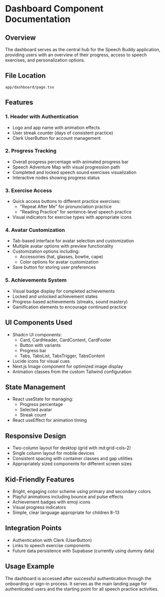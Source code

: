 # Dashboard Component Documentation

## Overview
The dashboard serves as the central hub for the Speech Buddy application, providing users with an overview of their progress, access to speech exercises, and personalization options.

## File Location
`app/dashboard/page.tsx`

## Features

### 1. Header with Authentication
- Logo and app name with animation effects
- User streak counter (days of consistent practice)
- Clerk UserButton for account management

### 2. Progress Tracking
- Overall progress percentage with animated progress bar
- Speech Adventure Map with visual progression path
- Completed and locked speech sound exercises visualization
- Interactive nodes showing progress status

### 3. Exercise Access
- Quick access buttons to different practice exercises:
  - "Repeat After Me" for pronunciation practice
  - "Reading Practice" for sentence-level speech practice
- Visual indicators for exercise types with appropriate icons

### 4. Avatar Customization
- Tab-based interface for avatar selection and customization
- Multiple avatar options with preview functionality
- Customization options including:
  - Accessories (hat, glasses, bowtie, cape)
  - Color options for avatar customization
- Save button for storing user preferences

### 5. Achievements System
- Visual badge display for completed achievements
- Locked and unlocked achievement states
- Progress-based achievements (streaks, sound mastery)
- Gamification elements to encourage continued practice

## UI Components Used
- Shadcn UI components:
  - Card, CardHeader, CardContent, CardFooter
  - Button with variants
  - Progress bar
  - Tabs, TabsList, TabsTrigger, TabsContent
- Lucide icons for visual cues
- Next.js Image component for optimized image display
- Animation classes from the custom Tailwind configuration

## State Management
- React useState for managing:
  - Progress percentage
  - Selected avatar
  - Streak count
- React useEffect for animation timing

## Responsive Design
- Two-column layout for desktop (grid with md:grid-cols-2)
- Single column layout for mobile devices
- Consistent spacing with container classes and gap utilities
- Appropriately sized components for different screen sizes

## Kid-Friendly Features
- Bright, engaging color scheme using primary and secondary colors
- Playful animations including bounce and pulse effects
- Achievement badges with emoji icons
- Visual progress indicators
- Simple, clear language appropriate for children 8-13

## Integration Points
- Authentication with Clerk (UserButton)
- Links to speech exercise components
- Future data persistence with Supabase (currently using dummy data)

## Usage Example
The dashboard is accessed after successful authentication through the onboarding or sign-in process. It serves as the main landing page for authenticated users and the starting point for all speech practice activities. 